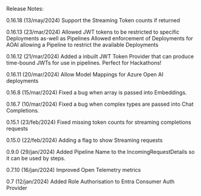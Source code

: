 Release Notes:

0.16.18 (13/may/2024)
Support the Streaming Token counts if returned

0.16.13 (23/mar/2024)
Allowed JWT tokens to be restricted to specific Deployments as-well as Pipelines
Allowed enforcement of Deployments for AOAI allowing a Pipeline to restrict the available Deployments

0.16.12 (21/mar/2024)
Added a inbuilt JWT Token Provider that can produce time-bound JWTs for use in pipelines. Perfect for Hackathons!

0.16.11 (20/mar/2024)
Allow Model Mappings for Azure Open AI deployments

0.16.8 (15/mar/2024)
Fixed a bug when array is passed into Embeddings.

0.16.7 (10/mar/2024)
Fixed a bug when complex types are passed into Chat Completions.

0.15.1 (23/feb/2024)
Fixed missing token counts for streaming completions requests

0.15.0 (22/feb/2024)
Adding a flag to show Streaming requests

0.9.0 (29/jan/2024)
Added Pipeline Name to the IncomingRequestDetails so it can be used by steps. 

0.7.10 (16/jan/2024)
Improved Open Telemetry metrics

0.7 (12/jan/2024)
Added Role Authorisation to Entra Consumer Auth Provider
